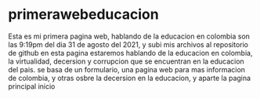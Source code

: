 # primerawebeducacion
Esta es mi primera pagina web, hablando de la educacion en colombia
son las 9:19pm del dia 31 de agosto del 2021, y subi mis archivos al repositorio de github
en esta pagina estaremos hablando de la educacion en colombia, la virtualidad, decersion y corrupcion que se encuentran en la educacion del pais.
se basa de un formulario, una pagina web para mas informacion de colombia, y otras osbre la decersion en la educacion, y aparte la pagina principal inicio
